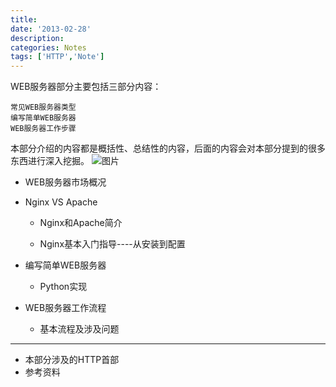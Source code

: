 ```yaml
---
title:
date: '2013-02-28'
description:
categories: Notes
tags: ['HTTP','Note']
---
```


WEB服务器部分主要包括三部分内容：

    常见WEB服务器类型
    编写简单WEB服务器
    WEB服务器工作步骤

本部分介绍的内容都是概括性、总结性的内容，后面的内容会对本部分提到的很多东西进行深入挖掘。
![图片]({{urls.media}}/http/webserver.jpeg)

+ WEB服务器市场概况
+ Nginx VS Apache
    
    * Nginx和Apache简介
    
    * Nginx基本入门指导----从安装到配置

+ 编写简单WEB服务器 

    * Python实现

+ WEB服务器工作流程 

    * 基本流程及涉及问题

***

+ 本部分涉及的HTTP首部
+ 参考资料



